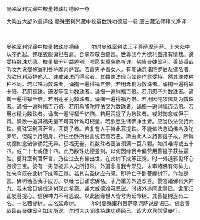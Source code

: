曼殊室利咒藏中校量数珠功德经一卷


大乘五大部外重译经
曼殊室利咒藏中校量数珠功德经一卷
唐三藏法师释义净译


　　

曼殊室利咒藏中校量数珠功德经
　　尔时曼殊室利法王子菩萨摩诃萨。于大众中从座而起。整理衣服偏袒右肩。合掌恭敬白佛言。世尊我今为欲利益诸有情故。说受持数珠功德。校量福分利益差别。唯愿世尊哀愍听许。佛告曼殊室利。善哉善哉听汝为说曼殊室利菩萨摩诃萨言。若善男子善女人。有能诵念诸陀罗尼及佛名者。为欲自利及护他人。速成诸法而得验者。其数珠法应当如是作意受持。然其珠体种种不同。若以铁为数珠者。诵掏一遍得福五倍。若用赤铜为数珠者。诵掏一遍得福十倍。若用真珠。珊瑚等宝为数珠者。诵掏一遍得福百倍。若用患子为数珠者。诵掏一遍得福千倍。若用莲子为数珠者。诵掏一遍得福万倍。若用因陀啰佉叉为数珠者。诵掏一遍得福百万倍。若用乌嚧陀啰佉叉为数珠者。诵掏一遍得福百亿倍。若用水精为数珠者。诵掏一遍得福千亿倍。若用菩提子为数珠者。或时掏念或但手持。诵数一遍其福无量不可算计难可校量。若欲愿生诸佛净土者。应当依法受持此珠。曼殊室利菩萨言。菩提子者。若复有人手持此菩提珠。不能依法念诵佛名及陀罗尼。但能手持随身。行住坐卧所出言说若善若恶。斯由此人以持菩提子故。所得功德如念诸佛诵咒无异。获福无量。其数珠者要当须满一百八颗。如其难得或五十四。或二十七或但十四。此乃数珠功德差别。以何因缘我今偏赞用菩提子获益最胜。曼殊室利菩萨言。乃往过去有佛出世。在此树下成等正觉。时一外道邪见坏心毁谤三宝。彼有一男忽被非人之所打杀。外道念言我今邪见。未审诸佛有何神力。如来今既在此树下成等正觉。若其实圣树应有感。即将亡子卧菩提树下。作如是言。佛树若圣我子应苏。以经七日诵念佛名。子乃重苏外道欢喜。赞言诸佛有大神力。我未曾见佛成道树现此希奇。甚大威德难可思议。时诸外道闻此事已。舍邪归正发菩提心。信佛神力不可思议。以此因缘世人皆号为延命树。其菩提树遂有二名。一名菩提树。二名延命树。
　　尔时曼殊室利菩萨摩诃萨说是语已。佛言善哉善哉曼殊室利如汝所说。尔时大众闻说持珠功德经已。皆大欢喜信受奉行。

